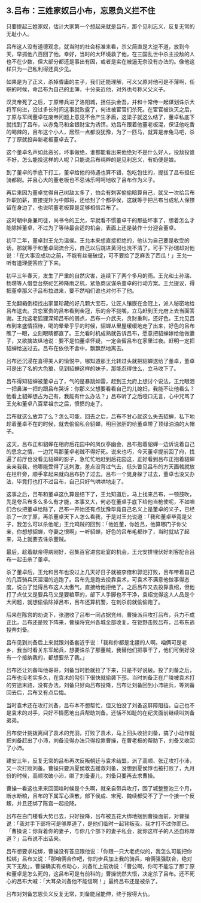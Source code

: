 ## 3.吕布：三姓家奴吕小布，忘恩负义拦不住
只要提起三姓家奴，估计大家第一个想起来就是吕布，那个见利忘义，反复无常的无耻小人。


吕布这人没有道德观念，就当时的社会标准来看，杀父简直是大逆不道，放到今天，早抓他八百回了他。幸好，当时的大环境救了他，在三国乱世中杀主投敌的人也不在少数，但大部分都还是事出有因，或者是实在被逼无奈没有办法的。像他这样只为一己私利得还真少见。


如果是为了正义，杀掉昏庸的主子，我们还能理解，可义父原对他可是不薄啊，任职的时候，命吕布为自己的主簿，十分亲近他，对外也号称义父义子。


汉灵帝死了之后，丁原带兵进了洛阳城，担任执金吾，并和十常侍一起谋划诛杀大将军何进，没过多长时间这事就败露了，何进被宦官们杀死。在宦官被诛灭之后，丁原与军阀董卓在废帝问题上意见不合产生矛盾，这梁子就这么结了，董卓私底下就找到了吕布，以赤兔马和金银财宝为诱饵，劝吕布跟着他董老板混，保证他吃香的喝辣的，吕布这个小人，居然一点都没犹豫，为了一匹马，就算是赤兔马吧，杀了丁原就投奔新老板董卓去了。


这个董卓名声如此恶劣，坏事做绝，谁都能看出来他绝对不是什么好人，投敌投谁不好，怎么能投这样的人呢？只能说吕布纯粹的是见利忘义，有奶便是娘。


到了董卓的手底下打工，董卓给他的待遇也算不错，包吃包住的，提拔了吕布担任骑都尉。并且心大的董老板也不忌讳乐呵呵地收了吕布作为义子。


再后来因为董卓觉得自己树敌太多了，怕会有刺客偷偷暗算自己，就又一次给吕布升职加薪，直接提升为中郎将，还给封了个都亭侯，这就等于把吕布当成私人保镖留在身边了，也说明董老板算是足够相信吕布了。


这时朝中身兼司徒，尚书令的王允，早就看不惯董卓干的那些坏事了，想着怎么才能除掉董卓，不过为了等待最合适的机会，表面上还是装作十分迎合董卓。


初平二年，董卓封王允为温侯。王允本来想直接拒绝的，他认为自己要是收受的话，那就等于和董卓同流合污，自己以后跳进黄河也洗不清了，可手下孙瑞却对他说：「在大事没成功之前，不能有丝毫破绽，可不要捡了芝麻丢了西瓜！」王允一听有道理便答应了下来。


初平三年春天，发生了严重的自然灾害，连续下了两个多月的雨。王允和士孙瑞、杨瓒等人借登台祭祀乞神降雨之机，紧急商议谋杀董卓的行动方案。王允提议，得把董卓那义子吕布拉进来，要不然咱们谁也对付不了他。


王允翻箱倒柜找出家里珍藏的好几颗大宝石，让匠人镶嵌在金冠上，派人秘密地给吕布送去。贪恋富贵的吕布看到金冠，乐的合不拢嘴，立马赶到王允府上去当面答谢。王允这老狐狸深知吕布的弱点，吕布一介武夫，贪财重利，还好色。王允见吕布到来盛情招待，喝的晕晕乎乎的时候，貂蝉从里屋缓缓地走了出来，好色的吕布瞧了一眼，立刻眼睛都直了。王允看时机成熟就告诉吕布，愿意把貂蝉嫁给他做妻子，又欲擒故纵地说：要不是怕董卓怀疑，一定会留吕布在家里过夜。赶明一定把貂蝉给送过去。吕布在依依不舍中，飘飘然地离去。


吕布还沉浸在喜得美人的愉悦中，哪知道那王允转过头就把貂蝉送给了董卓，董卓可是出了名的大色狼，见到貂蝉这样的妹子，那能忍得住么，立马收下了。


吕布得知貂蝉被董卓占了，气的是暴跳如雷，赶到王允府上想讨个说法，王允眼泪一把鼻涕一把的跟吕布哭诉：你那义父想要看看自己的儿媳妇，我能不让他看么？他看上貂蝉想占为己有，我能有什么办法？」吕布听了之后哑口无言，心中咒骂了王允和董卓八百辈祖宗之后，愤愤的走了。


吕布就这么放弃了么？怎么可能，回去之后，吕布不甘心就这么失去貂蝉，私下地趁着董卓不在的时候，就去偷偷私会貂蝉，明目张胆的给董卓带了顶绿油油的大帽子。


这天，吕布正和貂蝉在相府后花园中的凤仪亭幽会，吕布抱着貂蝉一边诉说着自己的思念之情，一边咒骂那董卓老贼不得好死。说来也巧，今天董卓提前回了府，找遍了前厅也没看见貂蝉的影子，急忙忙地赶到后花园这，正好看到吕布正抱着貂蝉亲亲我我，他哪能受得了这刺激，差点没背过气去，低头瞥见吕布的方天画戟就放在栏杆旁，顺手拿起来就向吕布扔了过去。吕布一个晃身躲了过去，董卓也没又办法，毕竟打也打不过吕布，自己只好气哄哄地走了。


这事之后，吕布和董卓这仇算是结下了，王允知道后，马上找来吕布，一顿鼓吹，先是夸吕布多么多么有才能，本事又大，何必在董卓手底下给他当枪使呢，不如咱们合伙把董卓给除了，吕布一开始还有点犹豫毕竟自己名义上是董卓的义子，已经杀了一次丁原，再杀董卓天下人怎么看我，于是对王允说道：「我和董卓毕竟是父子，我怎么可以杀他呢」王允鸡贼的回到：「他姓董，你姓吕，他算哪门子你父亲，你想想貂蝉，夺妻之恨啊」一听貂蝉，好色的吕布毛都炸了，当时就站了起来，马上就要去诛杀董贼。


最后，趁着献帝得病刚好，召集百官进宫赴宴的机会，王允安排埋伏好刺客配合吕布一起击杀了董卓。


杀了董卓后，王允和吕布也没过上几天好日子就被李傕和郭汜打败，吕布带着自己的几百骑兵灰溜溜的逃跑了。吕布先是跑去投靠袁术，可袁术不满意他做事得态度，说白了觉得吕布这人太傲气，直接给他拒绝了。之后吕布又去投靠袁绍，但他打了点仗又是要兵马又是要粮草的，部下人手脚也不干净，袁绍觉得这人人品是个大问题，就想偷偷除掉吕布，吕布还算机警，在刺杀前就偷偷跑了。


后来在陈宫的劝说下，张邈收了吕布一同占据兖州，曹操派兵攻打吕布，兵力不成正比，吕布还是败下阵来，曹操将兖州各城全部收复，在钜野击败吕布，吕布东逃投奔刘备。


吕布见到刘备后上来就跟刘备套近乎说：「我和你都是北疆的人啊。咱俩可是老乡，我当时看关东军起兵，想要诛杀了那董贼，我替他们把事干了，他们可倒好没有一个接纳我的，都想要杀了我。」


吕布还让刘备叫他哥哥，刘备当时脸就拉了下来，只是不好说破。投了刘备之后，吕布也没老实多久，在袁术的勾引下很快就偷袭下邳。当时刘备正在广陵被袁术打的穷途末路，没有办法，刘备只好向吕布投降，吕布让刘备回到小沛驻兵，等刘备回去后，吕布又有点后悔。


当时袁术还在攻打刘备，吕布本不想帮忙，但又怕没了刘备这屏障阻挡，自己也不是袁术的对手，只好不情愿地出兵帮助刘备。还恬不知耻的在纪灵面前继续叫刘备弟弟。


吕布使计挑拨离间了袁术的党羽，打败了袁术，马上回头收拾刘备，搞了小动作就把刘备赶出了小沛，刘备没得办法只得投靠曹操，在曹老板的帮助下，刘备又收回了小沛。


建安三年，反复无常的吕布再次反叛朝廷与袁术结盟，派了高顺、张辽攻打小沛，又一次打败刘备。曹操只要派夏侯敦去援救刘备，没想到夏侯惇也被打败了，九月份的时候，高顺攻破小沛，绑了刘备妻儿，刘备只要再去求曹操。


曹操一看这也来来回回啥时候是个头啊，就亲自带兵攻打，围了城整整池三个月，断水断粮，吕布的下属军心涣散，部下侯成、宋宪、魏续都受不了了一个接一个反叛，并且还绑了陈宫一起投降。


吕布在白门楼看大势已去，只好投降，吕布被五花大绑地捆到曹操面前，对曹操说：「我对手下部将可是够厚道了，是他们临时一起背叛我，我才打不过你而已。「曹操说：你背着你的妻子，与你几个部下的妻子私会，就你这样子的人还自称厚道？」吕布说不出话来。


吕布想要求松绑，曹操没有答应跟他说：「你跟一只大老虎似的，我怎么可能把你松绑」吕布又说：「那咱俩合作吧，你的步兵加上我的骑兵，咱俩强强联合，绝对天下无敌」，曹操确实有点动心，刘备忙上前劝说：「曹公啊，你可不能忘了那丁原和董卓是怎么死的，这吕布可是有前科的」曹操恍然大悟，决定杀了吕布。还不死心的吕布大喊：「大耳朵刘备他不能信啊！」最终吕布还是被杀了。


吕布对刘备忘恩负义反复无常，刘备能屈能伸，终于报得大仇。

